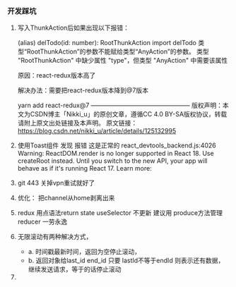 ### 开发踩坑
1. 写入ThunkAction后如果出现以下报错：

   (alias) delTodo(id: number): RootThunkAction import delTodo 类型“RootThunkAction”的参数不能赋给类型“AnyAction”的参数。 类型 "RootThunkAction" 中缺少属性 "type"，但类型 "AnyAction" 中需要该属性

   原因：react-redux版本高了

   解决办法：需要把react-redux版本降到@7版本

   yarn add react-redux@7
   ————————————————
   版权声明：本文为CSDN博主「Nikki_u」的原创文章，遵循CC 4.0 BY-SA版权协议，转载请附上原文出处链接及本声明。
   原文链接：https://blog.csdn.net/nikki_u/article/details/125132995

2. 使用Toast组件 发现 报错 这是正常的
  react_devtools_backend.js:4026 Warning: ReactDOM.render is no longer supported in React 18. Use createRoot instead. Until you switch to the new API, your app will behave as if it's running React 17. Learn more: 

3. git 443 关掉vpn重试就好了
4. 优化： 把channel从home剥离出来
5. redux 用点语法return state useSelector 不更新 建议用 produce方法管理reducer 一劳永逸
6. 无限滚动有两种解决方式，
   - a. 时间戳最新时间，返回为空停止滚动，
   - b. 返回对象给last_id  end_id 只要 lastId不等于endId 则表示还有数据，继续发送请求，等于的话停止滚动
7. 